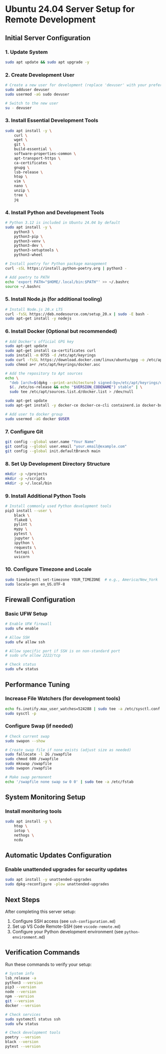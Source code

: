 # Ubuntu 24.04 Server Setup for Remote Development

## Initial Server Configuration

### 1. Update System
```bash
sudo apt update && sudo apt upgrade -y
```

### 2. Create Development User
```bash
# Create a new user for development (replace 'devuser' with your preferred username)
sudo adduser devuser
sudo usermod -aG sudo devuser

# Switch to the new user
su - devuser
```

### 3. Install Essential Development Tools
```bash
sudo apt install -y \
    curl \
    wget \
    git \
    build-essential \
    software-properties-common \
    apt-transport-https \
    ca-certificates \
    gnupg \
    lsb-release \
    htop \
    vim \
    nano \
    unzip \
    tree \
    jq
```

### 4. Install Python and Development Tools
```bash
# Python 3.12 is included in Ubuntu 24.04 by default
sudo apt install -y \
    python3 \
    python3-pip \
    python3-venv \
    python3-dev \
    python3-setuptools \
    python3-wheel

# Install poetry for Python package management
curl -sSL https://install.python-poetry.org | python3 -

# Add poetry to PATH
echo 'export PATH="$HOME/.local/bin:$PATH"' >> ~/.bashrc
source ~/.bashrc
```

### 5. Install Node.js (for additional tooling)
```bash
# Install Node.js 20.x LTS
curl -fsSL https://deb.nodesource.com/setup_20.x | sudo -E bash -
sudo apt-get install -y nodejs
```

### 6. Install Docker (Optional but recommended)
```bash
# Add Docker's official GPG key
sudo apt-get update
sudo apt-get install ca-certificates curl
sudo install -m 0755 -d /etc/apt/keyrings
sudo curl -fsSL https://download.docker.com/linux/ubuntu/gpg -o /etc/apt/keyrings/docker.asc
sudo chmod a+r /etc/apt/keyrings/docker.asc

# Add the repository to Apt sources
echo \
  "deb [arch=$(dpkg --print-architecture) signed-by=/etc/apt/keyrings/docker.asc] https://download.docker.com/linux/ubuntu \
  $(. /etc/os-release && echo "$VERSION_CODENAME") stable" | \
  sudo tee /etc/apt/sources.list.d/docker.list > /dev/null

sudo apt-get update
sudo apt-get install -y docker-ce docker-ce-cli containerd.io docker-buildx-plugin docker-compose-plugin

# Add user to docker group
sudo usermod -aG docker $USER
```

### 7. Configure Git
```bash
git config --global user.name "Your Name"
git config --global user.email "your.email@example.com"
git config --global init.defaultBranch main
```

### 8. Set Up Development Directory Structure
```bash
mkdir -p ~/projects
mkdir -p ~/scripts
mkdir -p ~/.local/bin
```

### 9. Install Additional Python Tools
```bash
# Install commonly used Python development tools
pip3 install --user \
    black \
    flake8 \
    pylint \
    mypy \
    pytest \
    jupyter \
    ipython \
    requests \
    fastapi \
    uvicorn
```

### 10. Configure Timezone and Locale
```bash
sudo timedatectl set-timezone YOUR_TIMEZONE  # e.g., America/New_York
sudo locale-gen en_US.UTF-8
```

## Firewall Configuration

### Basic UFW Setup
```bash
# Enable UFW firewall
sudo ufw enable

# Allow SSH
sudo ufw allow ssh

# Allow specific port if SSH is on non-standard port
# sudo ufw allow 2222/tcp

# Check status
sudo ufw status
```

## Performance Tuning

### Increase File Watchers (for development tools)
```bash
echo fs.inotify.max_user_watches=524288 | sudo tee -a /etc/sysctl.conf
sudo sysctl -p
```

### Configure Swap (if needed)
```bash
# Check current swap
sudo swapon --show

# Create swap file if none exists (adjust size as needed)
sudo fallocate -l 2G /swapfile
sudo chmod 600 /swapfile
sudo mkswap /swapfile
sudo swapon /swapfile

# Make swap permanent
echo '/swapfile none swap sw 0 0' | sudo tee -a /etc/fstab
```

## System Monitoring Setup

### Install monitoring tools
```bash
sudo apt install -y \
    htop \
    iotop \
    nethogs \
    ncdu
```

## Automatic Updates Configuration

### Enable unattended upgrades for security updates
```bash
sudo apt install -y unattended-upgrades
sudo dpkg-reconfigure -plow unattended-upgrades
```

## Next Steps

After completing this server setup:
1. Configure SSH access (see `ssh-configuration.md`)
2. Set up VS Code Remote-SSH (see `vscode-remote.md`)
3. Configure your Python development environment (see `python-environment.md`)

## Verification Commands

Run these commands to verify your setup:
```bash
# System info
lsb_release -a
python3 --version
pip3 --version
node --version
npm --version
git --version
docker --version

# Check services
sudo systemctl status ssh
sudo ufw status

# Check development tools
poetry --version
black --version
pytest --version
```
